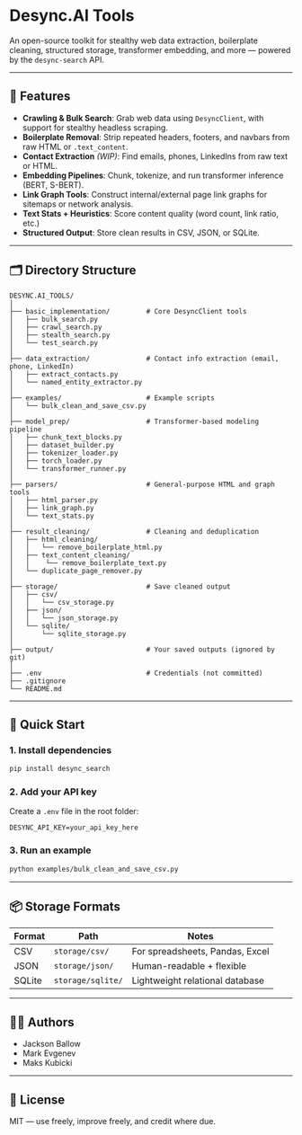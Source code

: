 # Desync.AI Tools

An open-source toolkit for stealthy web data extraction, boilerplate cleaning, structured storage, transformer embedding, and more — powered by the `desync-search` API.

---

## 🔧 Features

- **Crawling & Bulk Search**: Grab web data using `DesyncClient`, with support for stealthy headless scraping.
- **Boilerplate Removal**: Strip repeated headers, footers, and navbars from raw HTML or `.text_content`.
- **Contact Extraction** *(WIP)*: Find emails, phones, LinkedIns from raw text or HTML.
- **Embedding Pipelines**: Chunk, tokenize, and run transformer inference (BERT, S-BERT).
- **Link Graph Tools**: Construct internal/external page link graphs for sitemaps or network analysis.
- **Text Stats + Heuristics**: Score content quality (word count, link ratio, etc.)
- **Structured Output**: Store clean results in CSV, JSON, or SQLite.

---

## 🗂 Directory Structure

```
DESYNC.AI_TOOLS/
│
├── basic_implementation/         # Core DesyncClient tools
│   ├── bulk_search.py
│   ├── crawl_search.py
│   ├── stealth_search.py
│   └── test_search.py
│
├── data_extraction/              # Contact info extraction (email, phone, LinkedIn)
│   ├── extract_contacts.py
│   └── named_entity_extractor.py
│
├── examples/                     # Example scripts
│   └── bulk_clean_and_save_csv.py
│
├── model_prep/                   # Transformer-based modeling pipeline
│   ├── chunk_text_blocks.py
│   ├── dataset_builder.py
│   ├── tokenizer_loader.py
│   ├── torch_loader.py
│   └── transformer_runner.py
│
├── parsers/                      # General-purpose HTML and graph tools
│   ├── html_parser.py
│   ├── link_graph.py
│   └── text_stats.py
│
├── result_cleaning/              # Cleaning and deduplication
│   ├── html_cleaning/
│   │   └── remove_boilerplate_html.py
│   ├── text_content_cleaning/
│   │    └── remove_boilerplate_text.py
│   └── duplicate_page_remover.py
│
├── storage/                      # Save cleaned output
│   ├── csv/
│   │   └── csv_storage.py
│   ├── json/
│   │   └── json_storage.py
│   └── sqlite/
│       └── sqlite_storage.py
│
├── output/                       # Your saved outputs (ignored by git)
│
├── .env                          # Credentials (not committed)
├── .gitignore
└── README.md
```

---

## 🚀 Quick Start

### 1. Install dependencies

```bash
pip install desync_search
```

### 2. Add your API key

Create a `.env` file in the root folder:

```
DESYNC_API_KEY=your_api_key_here
```

### 3. Run an example

```bash
python examples/bulk_clean_and_save_csv.py
```

---

## 📦 Storage Formats

| Format | Path                | Notes                              |
|--------|---------------------|------------------------------------|
| CSV    | `storage/csv/`      | For spreadsheets, Pandas, Excel    |
| JSON   | `storage/json/`     | Human-readable + flexible          |
| SQLite | `storage/sqlite/`   | Lightweight relational database    |

---

## 👨‍💻 Authors

- Jackson Ballow  
- Mark Evgenev  
- Maks Kubicki

---

## 🪪 License

MIT — use freely, improve freely, and credit where due.
